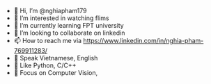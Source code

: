 - 👋 Hi, I’m @nghiapham179
- 👀 I’m interested in watching flims
- 🌱 I’m currently learning FPT university
- 💞️ I’m looking to collaborate on linkedin
- 📫 How to reach me via https://www.linkedin.com/in/nghia-pham-769911283/
- 💬 Speak Vietnamese, English
-  💜 Like Python, C/C++
-  🔬 Focus on Computer Vision,

<!---
nghiapham179/nghiapham179 is a ✨ special ✨ repository because its `README.md` (this file) appears on your GitHub profile.
You can click the Preview link to take a look at your changes.
--->
